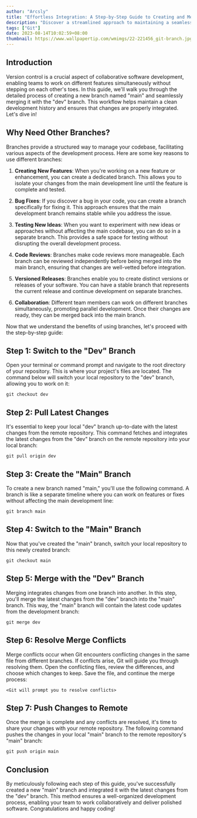 ```yaml
---
author: "Arcsly"
title: "Effortless Integration: A Step-by-Step Guide to Creating and Merging the 'main' Branch into 'dev'"
description: "Discover a streamlined approach to maintaining a seamless development history.  comprehensive guide on effortlessly creating a 'main' branch and seamlessly merging it with 'dev'."
tags: ["Git"]
date: 2023-08-14T10:02:59+08:00
thumbnail: https://www.wallpapertip.com/wmimgs/22-221456_git-branch.jpg
---
```


## Introduction

Version control is a crucial aspect of collaborative software development, enabling teams to work on different features simultaneously without stepping on each other's toes. In this guide, we'll walk you through the detailed process of creating a new branch named "main" and seamlessly merging it with the "dev" branch. This workflow helps maintain a clean development history and ensures that changes are properly integrated. Let's dive in!

## Why Need Other Branches?

Branches provide a structured way to manage your codebase, facilitating various aspects of the development process. Here are some key reasons to use different branches:

1. **Creating New Features**: When you're working on a new feature or enhancement, you can create a dedicated branch. This allows you to isolate your changes from the main development line until the feature is complete and tested.

2. **Bug Fixes**: If you discover a bug in your code, you can create a branch specifically for fixing it. This approach ensures that the main development branch remains stable while you address the issue.

3. **Testing New Ideas**: When you want to experiment with new ideas or approaches without affecting the main codebase, you can do so in a separate branch. This provides a safe space for testing without disrupting the overall development process.

4. **Code Reviews**: Branches make code reviews more manageable. Each branch can be reviewed independently before being merged into the main branch, ensuring that changes are well-vetted before integration.

5. **Versioned Releases**: Branches enable you to create distinct versions or releases of your software. You can have a stable branch that represents the current release and continue development on separate branches.

6. **Collaboration**: Different team members can work on different branches simultaneously, promoting parallel development. Once their changes are ready, they can be merged back into the main branch.

Now that we understand the benefits of using branches, let's proceed with the step-by-step guide:

## Step 1: Switch to the "Dev" Branch

Open your terminal or command prompt and navigate to the root directory of your repository. This is where your project's files are located. The command below will switch your local repository to the "dev" branch, allowing you to work on it:

```shell
git checkout dev
```

## Step 2: Pull Latest Changes

It's essential to keep your local "dev" branch up-to-date with the latest changes from the remote repository. This command fetches and integrates the latest changes from the "dev" branch on the remote repository into your local branch:

```shell
git pull origin dev
```

## Step 3: Create the "Main" Branch

To create a new branch named "main," you'll use the following command. A branch is like a separate timeline where you can work on features or fixes without affecting the main development line:

```shell
git branch main
```

## Step 4: Switch to the "Main" Branch

Now that you've created the "main" branch, switch your local repository to this newly created branch:

```shell
git checkout main
```

## Step 5: Merge with the "Dev" Branch

Merging integrates changes from one branch into another. In this step, you'll merge the latest changes from the "dev" branch into the "main" branch. This way, the "main" branch will contain the latest code updates from the development branch:

```shell
git merge dev
```

## Step 6: Resolve Merge Conflicts

Merge conflicts occur when Git encounters conflicting changes in the same file from different branches. If conflicts arise, Git will guide you through resolving them. Open the conflicting files, review the differences, and choose which changes to keep. Save the file, and continue the merge process:

```
<Git will prompt you to resolve conflicts>
```

## Step 7: Push Changes to Remote

Once the merge is complete and any conflicts are resolved, it's time to share your changes with your remote repository. The following command pushes the changes in your local "main" branch to the remote repository's "main" branch:

```shell
git push origin main
```

## Conclusion

By meticulously following each step of this guide, you've successfully created a new "main" branch and integrated it with the latest changes from the "dev" branch. This method ensures a well-organized development process, enabling your team to work collaboratively and deliver polished software. Congratulations and happy coding!